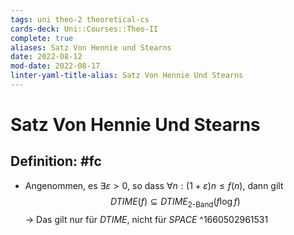 ```yaml
---
tags: uni theo-2 theoretical-cs
cards-deck: Uni::Courses::Theo-II
complete: true
aliases: Satz Von Hennie und Stearns
date: 2022-08-12
mod-date: 2022-08-17
linter-yaml-title-alias: Satz Von Hennie Und Stearns
---
```


# Satz Von Hennie Und Stearns

## Definition: #fc
- Angenommen, es $\exists\varepsilon>0,$ so dass $\forall n:(1+\varepsilon)n\leq f(n)$, dann gilt
 $$DTIME(f)\subseteq DTIME_{\text{2-Band}}(f\log f)$$
 -> Das gilt nur für $DTIME,$ nicht für $SPACE$
^1660502961531
